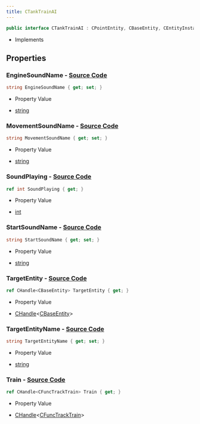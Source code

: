 ```yaml
---
title: CTankTrainAI
---
```


```csharp
public interface CTankTrainAI : CPointEntity, CBaseEntity, CEntityInstance, ISchemaClass<CEntityInstance>, ISchemaClass<CBaseEntity>, ISchemaClass<CPointEntity>, ISchemaClass<CTankTrainAI>, ISchemaField, ISchemaClass, INativeHandle
```

- Implements

## Properties

### **EngineSoundName** - [Source Code](https://github.com/swiftly-solution/swiftlys2/blob/main/managed/src/SwiftlyS2.Generated/Schemas/Interfaces/CTankTrainAI.cs#L24)

```csharp
string EngineSoundName { get; set; }
```

- Property Value

- [string](https://learn.microsoft.com/dotnet/api/system.string)

### **MovementSoundName** - [Source Code](https://github.com/swiftly-solution/swiftlys2/blob/main/managed/src/SwiftlyS2.Generated/Schemas/Interfaces/CTankTrainAI.cs#L26)

```csharp
string MovementSoundName { get; set; }
```

- Property Value

- [string](https://learn.microsoft.com/dotnet/api/system.string)

### **SoundPlaying** - [Source Code](https://github.com/swiftly-solution/swiftlys2/blob/main/managed/src/SwiftlyS2.Generated/Schemas/Interfaces/CTankTrainAI.cs#L20)

```csharp
ref int SoundPlaying { get; }
```

- Property Value

- [int](https://learn.microsoft.com/dotnet/api/system.int32)

### **StartSoundName** - [Source Code](https://github.com/swiftly-solution/swiftlys2/blob/main/managed/src/SwiftlyS2.Generated/Schemas/Interfaces/CTankTrainAI.cs#L22)

```csharp
string StartSoundName { get; set; }
```

- Property Value

- [string](https://learn.microsoft.com/dotnet/api/system.string)

### **TargetEntity** - [Source Code](https://github.com/swiftly-solution/swiftlys2/blob/main/managed/src/SwiftlyS2.Generated/Schemas/Interfaces/CTankTrainAI.cs#L18)

```csharp
ref CHandle<CBaseEntity> TargetEntity { get; }
```

- Property Value

- [CHandle](/docs/api/shared/natives/chandle-1)<[CBaseEntity](/docs/api/shared/schemadefinitions/cbaseentity)>

### **TargetEntityName** - [Source Code](https://github.com/swiftly-solution/swiftlys2/blob/main/managed/src/SwiftlyS2.Generated/Schemas/Interfaces/CTankTrainAI.cs#L28)

```csharp
string TargetEntityName { get; set; }
```

- Property Value

- [string](https://learn.microsoft.com/dotnet/api/system.string)

### **Train** - [Source Code](https://github.com/swiftly-solution/swiftlys2/blob/main/managed/src/SwiftlyS2.Generated/Schemas/Interfaces/CTankTrainAI.cs#L16)

```csharp
ref CHandle<CFuncTrackTrain> Train { get; }
```

- Property Value

- [CHandle](/docs/api/shared/natives/chandle-1)<[CFuncTrackTrain](/docs/api/shared/schemadefinitions/cfunctracktrain)>

